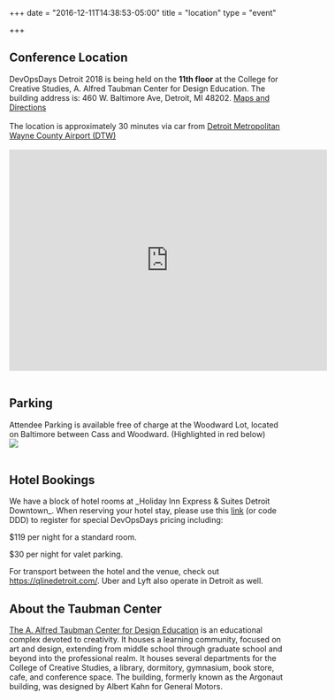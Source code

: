 +++
date = "2016-12-11T14:38:53-05:00"
title = "location"
type = "event"

+++

<h2>Conference Location</h2>
DevOpsDays Detroit 2018 is being held on the <strong>11th floor</strong> at the College for Creative Studies, A. Alfred Taubman Center for Design Education. The building address is: 460 W. Baltimore Ave, Detroit, MI 48202. <a href="http://www.collegeforcreativestudies.edu/contact-us/maps-and-directions" target="_blank">Maps and Directions</a><br/><br/>
The location is approximately 30 minutes via car from <a href="http://www.metroairport.com/" target="_blank">Detroit Metropolitan Wayne County Airport (DTW)</a><br/><br/>
<iframe src="https://www.google.com/maps/embed?pb=!1m18!1m12!1m3!1d2947.8242107349606!2d-83.0770792845435!3d42.36758547918634!2m3!1f0!2f0!3f0!3m2!1i1024!2i768!4f13.1!3m3!1m2!1s0x8824d29c14553acb%3A0x304fef9a4ce14099!2s460+W+Baltimore+Ave%2C+Detroit%2C+MI+48202!5e0!3m2!1sen!2sus!4v1456974098513" width="575" height="400" frameborder="0" style="border:0" allowfullscreen></iframe>
<br/><br/>
<h2>Parking</h2>
Attendee Parking is available free of charge at the Woodward Lot, located on Baltimore between Cass and Woodward. (Highlighted in red below)<br/>
<img src="../ccs_map.png"/>
<br/><br/>
<a name="hotel"><h2>Hotel Bookings</h2></a>
We have a block of hotel rooms at _Holiday Inn Express & Suites Detroit Downtown_. When reserving your hotel stay, please use this <a href="https://www.hiexpress.com/redirect?path=hd&brandCode=EX&localeCode=en&regionCode=1&hotelCode=dttwb&_PMID=99801505&GPC=DDD&viewfullsite=true">link</a> (or code DDD) to register for special DevOpsDays pricing including:

$119 per night for a standard room.

$30 per night for valet parking.

For transport between the hotel and the venue, check out https://qlinedetroit.com/. Uber and Lyft also operate in Detroit as well.





<p>
<h2>About the Taubman Center</h2>
<p>
<a href="http://www.collegeforcreativestudies.edu/support-ccs/capital-campaign-advancing-the-creative-spirit/a-alfred-taubman-center-for-design-education">The A. Alfred Taubman Center for Design Education</a> is an educational complex devoted to creativity. It houses a learning community, focused on art and design, extending from middle school through graduate school and beyond into the professional realm. It houses several departments for the College of Creative Studies, a library, dormitory, gymnasium, book store, cafe, and conference space. The building, formerly known as the Argonaut building, was designed by Albert Kahn for General Motors.
</p>

<!-- {{< event_map >}} -->
